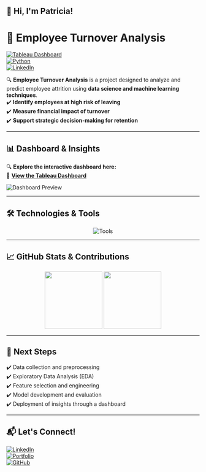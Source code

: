 ## 👋 Hi, I'm Patricia!

<!--
**Patricia-Blazquez/Patricia-Blazquez** is a ✨ _special_ ✨ repository because its `README.md` (this file) appears on your GitHub profile.

Here are some ideas to get you started:

- 🔭 I’m currently working on ...
- 🌱 I’m currently learning ...
- 👯 I’m looking to collaborate on ...
- 🤔 I’m looking for help with ...
- 💬 Ask me about ...
- 📫 How to reach me: ...
- 😄 Pronouns: ...
- ⚡ Fun fact: ...
-->
# 🚀 Employee Turnover Analysis  
[![Tableau Dashboard](https://img.shields.io/badge/Tableau-Dashboard-blue?style=flat&logo=tableau)](https://public.tableau.com/views/DashboardRotacinEmpleados/Dashboard1)  
[![Python](https://img.shields.io/badge/Python-Data%20Science-blue?style=flat&logo=python)](https://www.python.org/)  
[![LinkedIn](https://img.shields.io/badge/LinkedIn-Connect-blue?style=flat&logo=linkedin)](https://linkedin.com/in/tu-perfil)  

🔍 **Employee Turnover Analysis** is a project designed to analyze and predict employee attrition using **data science and machine learning techniques**.  
✔️ **Identify employees at high risk of leaving**  
✔️ **Measure financial impact of turnover**  
✔️ **Support strategic decision-making for retention**  

---

## 📊 **Dashboard & Insights**  
🔍 **Explore the interactive dashboard here:**  
📌 **[View the Tableau Dashboard](https://public.tableau.com/views/DashboardRotacinEmpleados/Dashboard1)**  

![Dashboard Preview](https://via.placeholder.com/800x400.png?text=Tableau+Dashboard)  

---

## 🛠 **Technologies & Tools**  
<div align="center">
  <img src="https://skillicons.dev/icons?i=python,pandas,numpy,sklearn,tableau,sqlite,github" alt="Tools"/>
</div>

---

## 📈 **GitHub Stats & Contributions**  
<div align="center">
  <img src="https://github-readme-stats.vercel.app/api?username=tu-usuario&show_icons=true&theme=radical" height="150"/>
  <img src="https://github-readme-stats.vercel.app/api/top-langs/?username=tu-usuario&layout=compact&theme=radical" height="150"/>
</div>

---

## 🎯 **Next Steps**  
✔️ Data collection and preprocessing  
✔️ Exploratory Data Analysis (EDA)  
✔️ Feature selection and engineering  
✔️ Model development and evaluation  
✔️ Deployment of insights through a dashboard  

---

## 📬 **Let's Connect!**  
[![LinkedIn](https://img.shields.io/badge/LinkedIn-Connect-blue?style=flat&logo=linkedin)](https://linkedin.com/in/tu-perfil)  
[![Portfolio](https://img.shields.io/badge/Portfolio-Visit-green?style=flat&logo=internetexplorer)](https://tu-portafolio.com)  
[![GitHub](https://img.shields.io/badge/GitHub-Projects-black?style=flat&logo=github)](https://github.com/tu-usuario)  
